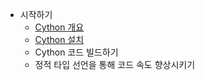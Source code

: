 * 시작하기
    * [Cython 개요](https://wikidocs.net/167676)
    * [Cython 설치](https://wikidocs.net/167660)
    * Cython 코드 빌드하기
    * 정적 타입 선언을 통해 코드 속도 향상시키기
